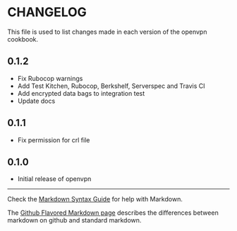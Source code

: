 # CHANGELOG

This file is used to list changes made in each version of the openvpn cookbook.

0.1.2
-----
- Fix Rubocop warnings
- Add Test Kitchen, Rubocop, Berkshelf, Serverspec and Travis CI
- Add encrypted data bags to integration test
- Update docs

0.1.1
-----
- Fix permission for crl file

0.1.0
-----
- Initial release of openvpn

- - -
Check the [Markdown Syntax Guide](http://daringfireball.net/projects/markdown/syntax) for help with Markdown.

The [Github Flavored Markdown page](http://github.github.com/github-flavored-markdown/) describes the differences between markdown on github and standard markdown.
